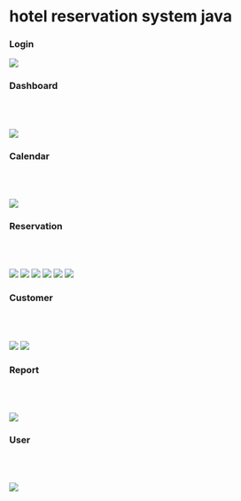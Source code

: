 # hotel reservation system java

  <h3>Login</h3> 

<image src="https://i.imgur.com/n3Ac0pC.jpg">

  <h3>Dashboard </h3> 
  <br><br><br>

<image src="https://i.imgur.com/SEj12un.jpg">

  <h3>Calendar</h3> 
  <br><br><br>
  
  

<image src="https://i.imgur.com/TVB55x1.jpg?1>">

  <h3>Reservation</h3> 
  <br><br><br>
  
  
  
<image src="https://i.imgur.com/YyrIRTw.jpg">

<image src="https://i.imgur.com/pJIRbXY.jpg?1">

<image src="https://i.imgur.com/uTL10qW.jpg">

<image src="https://i.imgur.com/bjDcbbj.jpg?1">

<image src="https://i.imgur.com/dvxxAXY.jpg">

<image src="https://i.imgur.com/0Uwpnh6.jpg?1">

  <h3>Customer</h3> 
  <br><br><br>
  
  
<image src="https://i.imgur.com/HiPwSzo.jpg">

<image src="https://i.imgur.com/7pTYVC7.jpg">

  <h3>Report</h3> 
  <br><br><br>
  
  
<image src="https://i.imgur.com/xZr7nmI.jpg?1">

  <h3>User</h3> 
  <br><br><br>
  
 <image src="https://i.imgur.com/yHBqDSj.jpg">
